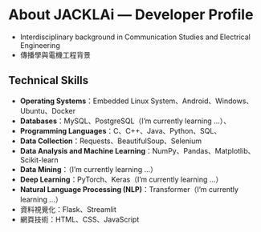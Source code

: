 # About JACKLAi — Developer Profile

- Interdisciplinary background in Communication Studies and Electrical Engineering
- 傳播學與電機工程背景

## Technical Skills

- **Operating Systems**：Embedded Linux System、Android、Windows、Ubuntu、Docker
- **Databases**：MySQL、PostgreSQL（I’m currently learning ...）、
- **Programming Languages**：C、C++、Java、Python、SQL、
- **Data Collection**：Requests、BeautifulSoup、Selenium 
- **Data Analysis and Machine Learning**：NumPy、Pandas、Matplotlib、Scikit-learn
- **Data Mining**：（I’m currently learning ...）
- **Deep Learning**：PyTorch、Keras（I’m currently learning ...）
- **Natural Language Processing (NLP)**：Transformer（I’m currently learning ...）
- 資料視覺化：Flask、Streamlit
- 網頁技術：HTML、CSS、JavaScript


<!--
**JackLaiplus/JackLaiplus** is a ✨ _special_ ✨ repository because its `README.md` (this file) appears on your GitHub profile.

Here are some ideas to get you started:

## Hi there 👋

- 🔭 I’m currently working on ...
- 🌱 I’m currently learning ...
- 👯 I’m looking to collaborate on ...
- 🤔 I’m looking for help with ...
- 💬 Ask me about ...
- 📫 How to reach me: ...
- 😄 Pronouns: ...
- ⚡ Fun fact: ...
-->
